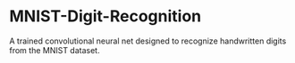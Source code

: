 # MNIST-Digit-Recognition
A trained convolutional  neural net designed to recognize handwritten digits from the MNIST dataset.
